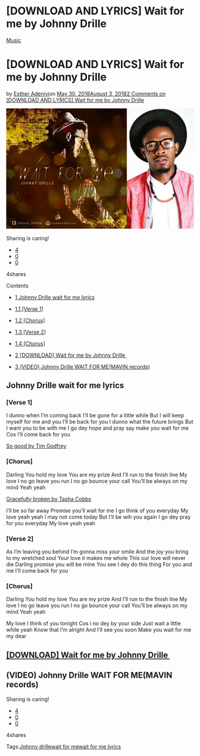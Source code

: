 # [DOWNLOAD AND LYRICS] Wait for me by Johnny Drille

[Music](https://estheradeniyi.com/category/music/)
# [DOWNLOAD AND LYRICS] Wait for me by Johnny Drille

by [Esther Adeniyi](https://estheradeniyi.com/author/esther-adeniyi/)on [May 30, 2018August 3, 2018](https://estheradeniyi.com/wait-for-me-by-johnny-drille-lyrics/)[2 Comments on [DOWNLOAD AND LYRICS] Wait for me by Johnny Drille](https://estheradeniyi.com/wait-for-me-by-johnny-drille-lyrics/#comments)

![Wait for me by Johnny Drille](images\Johnny-Drille-Wait-for-me.jpg)

Sharing is caring!

- [4](https://www.facebook.com/sharer/sharer.php?u=https%3A%2F%2Festheradeniyi.com%2Fwait-for-me-by-johnny-drille-lyrics%2F&amp;t=%5BDOWNLOAD%20AND%20LYRICS%5D%20Wait%20for%20me%20by%20Johnny%20Drille)
- [0](https://twitter.com/intent/tweet?text=%5BDOWNLOAD%20AND%20LYRICS%5D%20Wait%20for%20me%20by%20Johnny%20Drille&amp;url=https%3A%2F%2Festheradeniyi.com%2Fwait-for-me-by-johnny-drille-lyrics%2F)
- [0](#)

4shares

Contents

- [1 Johnny Drille wait for me lyrics](#Johnny_Drille_wait_for_me_lyrics)
- [1.1 [Verse 1]](#Verse_1)
- [1.2 [Chorus]](#Chorus)
- [1.3 [Verse 2]](#Verse_2)
- [1.4 [Chorus]](#Chorus-2)

- [2 [DOWNLOAD] Wait for me by Johnny Drille&#xA0;](#DOWNLOAD_Wait_for_me_by_Johnny_Drille)
- [3 (VIDEO) Johnny Drille WAIT FOR ME(MAVIN records)](#VIDEO_Johnny_Drille_WAIT_FOR_MEMAVIN_records)

## Johnny Drille wait for me lyrics

### [Verse 1]

I dunno when I&#x2019;m coming back
 I&#x2019;ll be gone for a little while
 But I will keep myself for me and you
 I&#x2019;ll be back for you
 I dunno what the future brings
 But I want you to be with me
 I go dey hope and pray say make you wait for me
 Cos I&#x2019;ll come back for you

[So good by Tim Godfrey](https://estheradeniyi.com/so-good-by-tim-godfrey-lyrics-mp3/)

### [Chorus]

Darling
 You hold my love
 You are my prize
 And I&#x2019;ll run to the finish line
 My love I no go leave you run
 I no go bounce your call
 You&#x2019;ll be always on my mind
 Yeah yeah

[Gracefully broken by Tasha Cobbs](https://estheradeniyi.com/gracefully-broken-by-tasha-cobbs-lyrics/)

I&#x2019;ll be so far away
 Promise you&#x2019;ll wait for me
 I go think of you everyday
 My love yeah yeah
 I may not come today
 But I&#x2019;ll be wih you again
 I go dey pray for you everyday
 My love yeah yeah

### [Verse 2]

As I&#x2019;m leaving you behind
 I&#x2019;m gonna miss your smile
 And the joy you bring to my wretched soul
 Your love it makes me whole
 This our love will never die
 Darling promise you will be mine
 You see I dey do this thing
 For you and me
 I&#x2019;ll come back for you

### [Chorus]

Darling
 You hold my love
 You are my prize
 And I&#x2019;ll run to the finish line
 My love I no go leave you run
 I no go bounce your call
 You&#x2019;ll be always on my mind
 Yeah yeah

My love
 I think of you tonight
 Cos i no dey by your side
 Just wait a little while yeah
 Know that I&#x2019;m alright
 And I&#x2019;ll see you soon
 Make you wait for me my dear

## [[DOWNLOAD] Wait for me by Johnny Drille&#xA0;](http://www.lyricsgh.com/lyricsaudio-johnny-drille-wait-for-me/)

## (VIDEO) Johnny Drille WAIT FOR ME(MAVIN records)

Sharing is caring!

- [4](https://www.facebook.com/sharer/sharer.php?u=https%3A%2F%2Festheradeniyi.com%2Fwait-for-me-by-johnny-drille-lyrics%2F&amp;t=%5BDOWNLOAD%20AND%20LYRICS%5D%20Wait%20for%20me%20by%20Johnny%20Drille)
- [0](https://twitter.com/intent/tweet?text=%5BDOWNLOAD%20AND%20LYRICS%5D%20Wait%20for%20me%20by%20Johnny%20Drille&amp;url=https%3A%2F%2Festheradeniyi.com%2Fwait-for-me-by-johnny-drille-lyrics%2F)
- [0](#)

4shares

Tags:[Johnny drille](https://estheradeniyi.com/tag/johnny-drille/)[wait for me](https://estheradeniyi.com/tag/wait-for-me/)[wait for me lyrics](https://estheradeniyi.com/tag/wait-for-me-lyrics/)